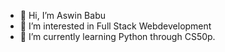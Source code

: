 - 👋 Hi, I’m Aswin Babu
- 👀 I’m interested in Full Stack Webdevelopment 
- 🌱 I’m currently learning Python through CS50p.


<!---
aswinbabu35/aswinbabu35 is a ✨ special ✨ repository because its `README.md` (this file) appears on your GitHub profile.
You can click the Preview link to take a look at your changes.
--->
